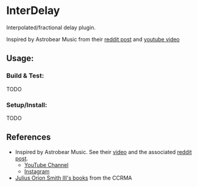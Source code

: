 # InterDelay

Interpolated/fractional delay plugin.

Inspired by Astrobear Music from their [reddit post](https://www.reddit.com/r/audioengineering/comments/1elkq1w/building_a_tape_delay_emulator_with_fractional/) and [youtube video](https://www.youtube.com/watch?v=xRSbMwi8WM4)

## Usage:
### Build & Test:
TODO

### Setup/Install:
TODO

## References
* Inspired by Astrobear Music. See their [video](https://www.youtube.com/watch?v=xRSbMwi8WM4) and the associated [reddit post](https://www.reddit.com/r/audioengineering/comments/1elkq1w/building_a_tape_delay_emulator_with_fractional/).
  * [YouTube Channel](www.youtube.com/@astrobearmusic1977)
  * [Instagram](instagram.com/astrobearmusic)
* [Julius Orion Smith III's books](https://ccrma.stanford.edu/~jos/) from the CCRMA
